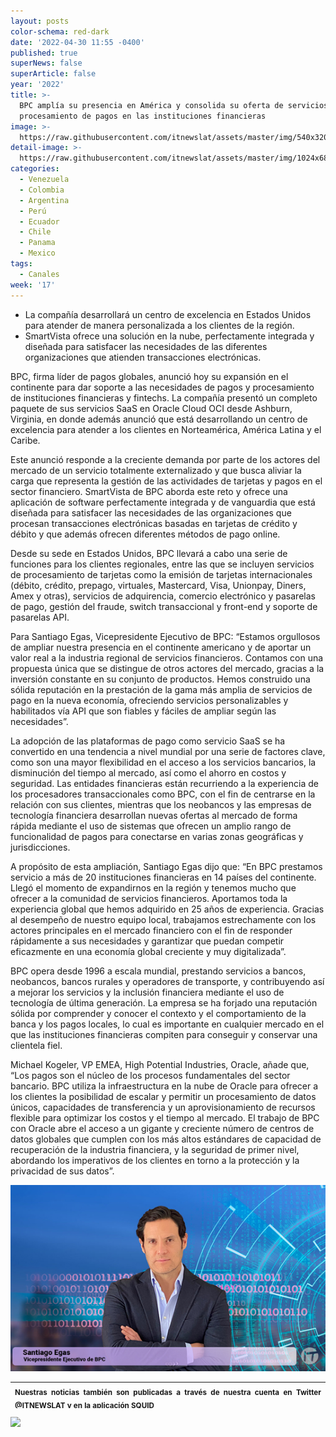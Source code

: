```yaml
---
layout: posts
color-schema: red-dark
date: '2022-04-30 11:55 -0400'
published: true
superNews: false
superArticle: false
year: '2022'
title: >-
  BPC amplía su presencia en América y consolida su oferta de servicios de
  procesamiento de pagos en las instituciones financieras
image: >-
  https://raw.githubusercontent.com/itnewslat/assets/master/img/540x320/Santiago-Egas-p.jpg
detail-image: >-
  https://raw.githubusercontent.com/itnewslat/assets/master/img/1024x680/Santiago-Egas-g.jpg
categories:
  - Venezuela
  - Colombia
  - Argentina
  - Perú
  - Ecuador
  - Chile
  - Panama
  - Mexico
tags:
  - Canales
week: '17'
---
```

- La compañía desarrollará un centro de excelencia en Estados Unidos para atender de manera personalizada a los clientes de la región.
- SmartVista ofrece una solución en la nube, perfectamente integrada y diseñada para satisfacer las necesidades de las diferentes organizaciones que atienden transacciones electrónicas.
 
BPC, firma líder de pagos globales, anunció hoy su expansión en el continente para dar soporte a las necesidades de pagos y procesamiento de instituciones financieras y fintechs. La compañía presentó un completo paquete de sus servicios SaaS en Oracle Cloud OCI desde Ashburn, Virginia, en donde además anunció que está desarrollando un centro de excelencia para atender a los clientes en Norteamérica, América Latina y el Caribe.
 
Este anunció responde a la creciente demanda por parte de los actores del mercado de un servicio totalmente externalizado y que busca aliviar la carga que representa la gestión de las actividades de tarjetas y pagos en el sector financiero. SmartVista de BPC aborda este reto y ofrece una aplicación de software perfectamente integrada y de vanguardia que está diseñada para satisfacer las necesidades de las organizaciones que procesan transacciones electrónicas basadas en tarjetas de crédito y débito y que además ofrecen diferentes métodos de pago online. 
 
Desde su sede en Estados Unidos, BPC llevará a cabo una serie de funciones para los clientes regionales, entre las que se incluyen servicios de procesamiento de tarjetas como la emisión de tarjetas internacionales (débito, crédito, prepago, virtuales, Mastercard, Visa, Unionpay, Diners, Amex y otras), servicios de adquirencia, comercio electrónico y pasarelas de pago, gestión del fraude, switch transaccional y front-end y soporte de pasarelas API.
 
Para Santiago Egas, Vicepresidente Ejecutivo de BPC: “Estamos orgullosos de ampliar nuestra presencia en el continente americano y de aportar un valor real a la industria regional de servicios financieros. Contamos con una propuesta única que se distingue de otros actores del mercado, gracias a la inversión constante en su conjunto de productos. Hemos construido una sólida reputación en la prestación de la gama más amplia de servicios de pago en la nueva economía, ofreciendo servicios personalizables y habilitados vía API que son fiables y fáciles de ampliar según las necesidades”. 
 
La adopción de las plataformas de pago como servicio SaaS se ha convertido en una tendencia a nivel mundial por una serie de factores clave, como son una mayor flexibilidad en el acceso a los servicios bancarios, la disminución del tiempo al mercado, así como el ahorro en costos y seguridad. Las entidades financieras están recurriendo a la experiencia de los procesadores transaccionales como BPC, con el fin de centrarse en la relación con sus clientes, mientras que los neobancos y las empresas de tecnología financiera desarrollan nuevas ofertas al mercado de forma rápida mediante el uso de sistemas que ofrecen un amplio rango de funcionalidad de pagos para conectarse en varias zonas geográficas y jurisdicciones.
 
A propósito de esta ampliación, Santiago Egas dijo que: “En BPC prestamos servicio a más de 20 instituciones financieras en 14 países del continente. Llegó el momento de expandirnos en la región y tenemos mucho que ofrecer a la comunidad de servicios financieros. Aportamos toda la experiencia global que hemos adquirido en 25 años de experiencia. Gracias al desempeño de nuestro equipo local, trabajamos estrechamente con los actores principales en el mercado financiero con el fin de responder rápidamente a sus necesidades y garantizar que puedan competir eficazmente en una economía global creciente y muy digitalizada”. 
 
BPC opera desde 1996 a escala mundial, prestando servicios a bancos, neobancos, bancos rurales y operadores de transporte, y contribuyendo así a mejorar los servicios y la inclusión financiera mediante el uso de tecnología de última generación. La empresa se ha forjado una reputación sólida por comprender y conocer el contexto y el comportamiento de la banca y los pagos locales, lo cual es importante en cualquier mercado en el que las instituciones financieras compiten para conseguir y conservar una clientela fiel.
 
Michael Kogeler, VP EMEA, High Potential Industries, Oracle, añade que, “Los pagos son el núcleo de los procesos fundamentales del sector bancario. BPC utiliza la infraestructura en la nube de Oracle para ofrecer a los clientes la posibilidad de escalar y permitir un procesamiento de datos únicos, capacidades de transferencia y un aprovisionamiento de recursos flexible para optimizar los costos y el tiempo al mercado. El trabajo de BPC con Oracle abre el acceso a un gigante y creciente número de centros de datos globales que cumplen con los más altos estándares de capacidad de recuperación de la industria financiera, y la seguridad de primer nivel, abordando los imperativos de los clientes en torno a la protección y la privacidad de sus datos”. 

![](https://raw.githubusercontent.com/itnewslat/assets/master/img/540x320/Santiago-Egas-p.jpg)

<table style="height: 42px;" width="569">
<tbody>
<tr>
<td style="text-align: justify;"><sub><strong>Nuestras noticias también son publicadas a través de nuestra cuenta en Twitter <a href="https://twitter.com/itnewslat?lang=es">@ITNEWSLAT</a> y en la aplicación <a href="https://squidapp.co/en/">SQUID</a></strong></sub></td>
</tr>
</tbody>
</table>

<img src="https://tracker.metricool.com/c3po.jpg?hash=56f88a41e39ab42c063cc51676587a04"/>